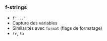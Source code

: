 ### f-strings

* `f'...'`
* Capture des variables
* Similarités avec `format` (flags de formatage)
* `!r`, `!a`
